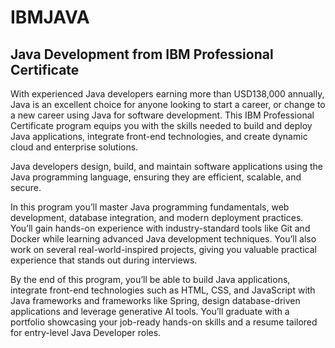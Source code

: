 # IBMJAVA

## Java Development from IBM Professional Certificate

With experienced Java developers earning more than USD138,000 annually, Java is an excellent choice for anyone looking to start a career, or change to a new career using Java for software development. This IBM Professional Certificate program equips you with the skills needed to build and deploy Java applications, integrate front-end technologies, and create dynamic cloud and enterprise solutions.

Java developers design, build, and maintain software applications using the Java programming language, ensuring they are efficient, scalable, and secure. 

In this program you’ll master Java programming fundamentals, web development, database integration, and modern deployment practices. You’ll gain hands-on experience with industry-standard tools like Git and Docker while learning advanced Java development techniques. You’ll also work on several real-world-inspired projects, giving you valuable practical experience that stands out during interviews.

By the end of this program, you’ll be able to build Java applications, integrate front-end technologies such as HTML, CSS, and JavaScript with Java frameworks and frameworks like Spring, design database-driven applications and leverage generative AI tools. You’ll graduate with a portfolio showcasing your job-ready hands-on skills and a resume tailored for entry-level Java Developer roles.
